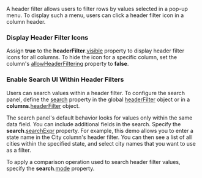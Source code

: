 A header filter allows users to filter rows by values selected in a pop-up menu. To display such a menu, users can click a header filter icon in a column header.

### Display Header Filter Icons

Assign **true** to the **headerFilter**.[visible](/Documentation/ApiReference/UI_Components/dxDataGrid/Configuration/headerFilter/#visible) property to display header filter icons for all columns. To hide the icon for a specific column, set the column's [allowHeaderFiltering](/Documentation/ApiReference/UI_Components/dxDataGrid/Configuration/columns/#allowHeaderFiltering) property to **false**.

### Enable Search UI Within Header Filters

Users can search values within a header filter. To configure the search panel, define the [search](/Documentation/ApiReference/UI_Components/dxDataGrid/Configuration/headerFilter/search/) property in the global [headerFilter](/Documentation/ApiReference/UI_Components/dxDataGrid/Configuration/headerFilter/) object or in a **columns**.[headerFilter](/Documentation/ApiReference/UI_Components/dxDataGrid/Configuration/columns/headerFilter/) object. 

The search panel's default behavior looks for values only within the same data field. You can include additional fields in the search. Specify the **search**.[searchExpr](/Documentation/ApiReference/UI_Components/dxDataGrid/Configuration/columns/headerFilter/search/#searchExpr) property. For example, this demo allows you to enter a state name in the City column's header filter. You can then see a list of all cities within the specified state, and select city names that you want to use as a filter.

To apply a comparison operation used to search header filter values, specify the **search**.[mode](/Documentation/ApiReference/UI_Components/dxDataGrid/Configuration/columns/headerFilter/search/#mode) property.
